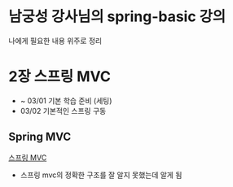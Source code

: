# 남궁성 강사님의 spring-basic 강의

나에게 필요한 내용 위주로 정리

# 2장 스프링 MVC


- ~ 03/01 기본 학습 준비 (세팅)
-  03/02 기본적인 스프링 구동


## Spring MVC

[스프링 MVC](https://github.com/MeteorLee/spring_basic/blob/main/ch2/md/SpringMVC.md)

- 스프링 mvc의 정확한 구조를 잘 알지 못했는데 알게 됨
